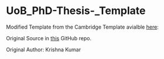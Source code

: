 # UoB_PhD-Thesis-_Template
Modified Template from the Cambridge Template avialble [here](https://www.overleaf.com/latex/templates/phd-thesis-template-for-cambridge-university-engineering-department-cued-latex-xelatex-and-lualatex-support-v2-dot-1/kgfqybfnqkdf):

Original Source in [this](https://github.com/kks32/phd-thesis-template) GitHub repo.

Original Author: Krishna Kumar


